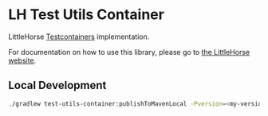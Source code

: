 # LH Test Utils Container

LittleHorse [Testcontainers](https://testcontainers.com/) implementation.

For documentation on how to use this library, please go to [the LittleHorse website](https://littlehorse.io).

## Local Development

```bash
./gradlew test-utils-container:publishToMavenLocal -Pversion=<my-version>
```
